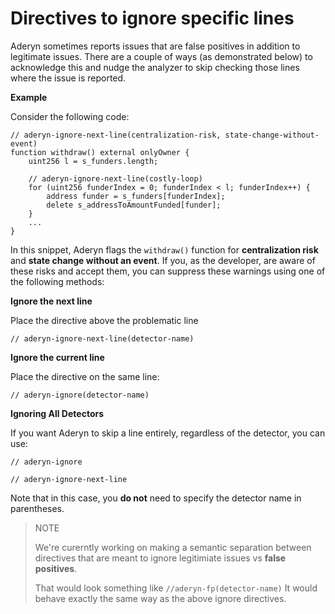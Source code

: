 # Directives to ignore specific lines

Aderyn sometimes reports issues that are false positives in addition to legitimate issues. There are a couple of ways (as demonstrated below) to acknowledge this and nudge the analyzer to skip checking those lines where the issue is reported.

**Example**

Consider the following code:

```solidity
// aderyn-ignore-next-line(centralization-risk, state-change-without-event)  
function withdraw() external onlyOwner {  
    uint256 l = s_funders.length;  

    // aderyn-ignore-next-line(costly-loop)  
    for (uint256 funderIndex = 0; funderIndex < l; funderIndex++) {  
        address funder = s_funders[funderIndex];  
        delete s_addressToAmountFunded[funder];  
    }  
    ...  
}  
```



In this snippet, Aderyn flags the `withdraw()` function for **centralization risk** and **state change without an event**. If you, as the developer, are aware of these risks and accept them, you can suppress these warnings using one of the following methods:



**Ignore the next line**

Place the directive above the problematic line

```
// aderyn-ignore-next-line(detector-name)
```



**Ignore the current line**

Place the directive on the same line:

```
// aderyn-ignore(detector-name)  
```



**Ignoring All Detectors**

If you want Aderyn to skip a line entirely, regardless of the detector, you can use:

```
// aderyn-ignore  
```

```
// aderyn-ignore-next-line  
```

Note that in this case, you **do not** need to specify the detector name in parentheses.





> NOTE
>
> We're curerntly working on making a semantic separation between directives that are meant to ignore legitimiate issues vs **false positives**.
>
> That would look something like `//aderyn-fp(detector-name)` It would behave exactly the same way as the above ignore directives.&#x20;




